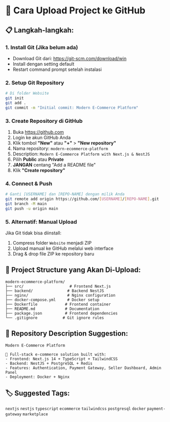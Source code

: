 # 🚀 Cara Upload Project ke GitHub

## 📋 **Langkah-langkah:**

### **1. Install Git (Jika belum ada)**
- Download Git dari: https://git-scm.com/download/win
- Install dengan setting default
- Restart command prompt setelah instalasi

### **2. Setup Git Repository**
```bash
# Di folder Website
git init
git add .
git commit -m "Initial commit: Modern E-Commerce Platform"
```

### **3. Create Repository di GitHub**
1. Buka https://github.com
2. Login ke akun GitHub Anda
3. Klik tombol **"New"** atau **"+"** > **"New repository"**
4. Nama repository: `modern-ecommerce-platform`
5. Description: `Modern E-Commerce Platform with Next.js & NestJS`
6. Pilih **Public** atau **Private**
7. **JANGAN** centang "Add a README file"
8. Klik **"Create repository"**

### **4. Connect & Push**
```bash
# Ganti [USERNAME] dan [REPO-NAME] dengan milik Anda
git remote add origin https://github.com/[USERNAME]/[REPO-NAME].git
git branch -M main
git push -u origin main
```

### **5. Alternatif: Manual Upload**
Jika Git tidak bisa diinstall:
1. Compress folder `Website` menjadi ZIP
2. Upload manual ke GitHub melalui web interface
3. Drag & drop file ZIP ke repository baru

## 🎯 **Project Structure yang Akan Di-Upload:**

```
modern-ecommerce-platform/
├── src/                    # Frontend Next.js
├── backend/               # Backend NestJS
├── nginx/                 # Nginx configuration
├── docker-compose.yml     # Docker setup
├── Dockerfile            # Frontend container
├── README.md             # Documentation
├── package.json          # Frontend dependencies
└── .gitignore           # Git ignore rules
```

## 📝 **Repository Description Suggestion:**
```
Modern E-Commerce Platform

🚀 Full-stack e-commerce solution built with:
- Frontend: Next.js 14 + TypeScript + TailwindCSS
- Backend: NestJS + PostgreSQL + Redis
- Features: Authentication, Payment Gateway, Seller Dashboard, Admin Panel
- Deployment: Docker + Nginx
```

## 🏷️ **Suggested Tags:**
`nextjs` `nestjs` `typescript` `ecommerce` `tailwindcss` `postgresql` `docker` `payment-gateway` `marketplace`
